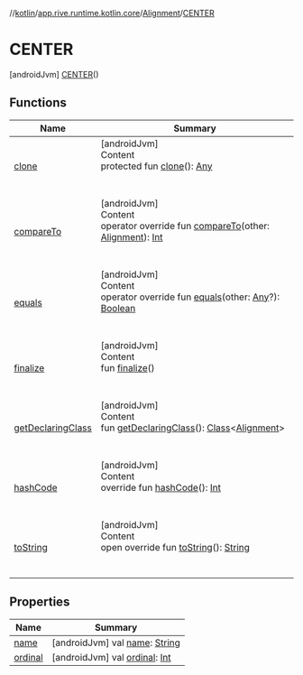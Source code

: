 //[kotlin](../../../../index.md)/[app.rive.runtime.kotlin.core](../../index.md)/[Alignment](../index.md)/[CENTER](index.md)



# CENTER  
 [androidJvm] [CENTER](index.md)()  
   


## Functions  
  
|  Name |  Summary | 
|---|---|
| <a name="kotlin/Enum/clone/#/PointingToDeclaration/"></a>[clone](../../-loop/-a-u-t-o/index.md#%5Bkotlin%2FEnum%2Fclone%2F%23%2FPointingToDeclaration%2F%5D%2FFunctions%2F900138717)| <a name="kotlin/Enum/clone/#/PointingToDeclaration/"></a>[androidJvm]  <br>Content  <br>protected fun [clone](../../-loop/-a-u-t-o/index.md#%5Bkotlin%2FEnum%2Fclone%2F%23%2FPointingToDeclaration%2F%5D%2FFunctions%2F900138717)(): [Any](https://kotlinlang.org/api/latest/jvm/stdlib/kotlin/-any/index.html)  <br><br><br>|
| <a name="kotlin/Enum/compareTo/#app.rive.runtime.kotlin.core.Alignment/PointingToDeclaration/"></a>[compareTo](../-b-o-t-t-o-m_-r-i-g-h-t/index.md#%5Bkotlin%2FEnum%2FcompareTo%2F%23app.rive.runtime.kotlin.core.Alignment%2FPointingToDeclaration%2F%5D%2FFunctions%2F900138717)| <a name="kotlin/Enum/compareTo/#app.rive.runtime.kotlin.core.Alignment/PointingToDeclaration/"></a>[androidJvm]  <br>Content  <br>operator override fun [compareTo](../-b-o-t-t-o-m_-r-i-g-h-t/index.md#%5Bkotlin%2FEnum%2FcompareTo%2F%23app.rive.runtime.kotlin.core.Alignment%2FPointingToDeclaration%2F%5D%2FFunctions%2F900138717)(other: [Alignment](../index.md)): [Int](https://kotlinlang.org/api/latest/jvm/stdlib/kotlin/-int/index.html)  <br><br><br>|
| <a name="kotlin/Enum/equals/#kotlin.Any?/PointingToDeclaration/"></a>[equals](../../-loop/-a-u-t-o/index.md#%5Bkotlin%2FEnum%2Fequals%2F%23kotlin.Any%3F%2FPointingToDeclaration%2F%5D%2FFunctions%2F900138717)| <a name="kotlin/Enum/equals/#kotlin.Any?/PointingToDeclaration/"></a>[androidJvm]  <br>Content  <br>operator override fun [equals](../../-loop/-a-u-t-o/index.md#%5Bkotlin%2FEnum%2Fequals%2F%23kotlin.Any%3F%2FPointingToDeclaration%2F%5D%2FFunctions%2F900138717)(other: [Any](https://kotlinlang.org/api/latest/jvm/stdlib/kotlin/-any/index.html)?): [Boolean](https://kotlinlang.org/api/latest/jvm/stdlib/kotlin/-boolean/index.html)  <br><br><br>|
| <a name="kotlin/Enum/finalize/#/PointingToDeclaration/"></a>[finalize](../../-loop/-a-u-t-o/index.md#%5Bkotlin%2FEnum%2Ffinalize%2F%23%2FPointingToDeclaration%2F%5D%2FFunctions%2F900138717)| <a name="kotlin/Enum/finalize/#/PointingToDeclaration/"></a>[androidJvm]  <br>Content  <br>fun [finalize](../../-loop/-a-u-t-o/index.md#%5Bkotlin%2FEnum%2Ffinalize%2F%23%2FPointingToDeclaration%2F%5D%2FFunctions%2F900138717)()  <br><br><br>|
| <a name="kotlin/Enum/getDeclaringClass/#/PointingToDeclaration/"></a>[getDeclaringClass](../../-loop/-a-u-t-o/index.md#%5Bkotlin%2FEnum%2FgetDeclaringClass%2F%23%2FPointingToDeclaration%2F%5D%2FFunctions%2F900138717)| <a name="kotlin/Enum/getDeclaringClass/#/PointingToDeclaration/"></a>[androidJvm]  <br>Content  <br>fun [getDeclaringClass](../../-loop/-a-u-t-o/index.md#%5Bkotlin%2FEnum%2FgetDeclaringClass%2F%23%2FPointingToDeclaration%2F%5D%2FFunctions%2F900138717)(): [Class](https://developer.android.com/reference/kotlin/java/lang/Class.html)<[Alignment](../index.md)>  <br><br><br>|
| <a name="kotlin/Enum/hashCode/#/PointingToDeclaration/"></a>[hashCode](../../-loop/-a-u-t-o/index.md#%5Bkotlin%2FEnum%2FhashCode%2F%23%2FPointingToDeclaration%2F%5D%2FFunctions%2F900138717)| <a name="kotlin/Enum/hashCode/#/PointingToDeclaration/"></a>[androidJvm]  <br>Content  <br>override fun [hashCode](../../-loop/-a-u-t-o/index.md#%5Bkotlin%2FEnum%2FhashCode%2F%23%2FPointingToDeclaration%2F%5D%2FFunctions%2F900138717)(): [Int](https://kotlinlang.org/api/latest/jvm/stdlib/kotlin/-int/index.html)  <br><br><br>|
| <a name="kotlin/Enum/toString/#/PointingToDeclaration/"></a>[toString](../../-loop/-a-u-t-o/index.md#%5Bkotlin%2FEnum%2FtoString%2F%23%2FPointingToDeclaration%2F%5D%2FFunctions%2F900138717)| <a name="kotlin/Enum/toString/#/PointingToDeclaration/"></a>[androidJvm]  <br>Content  <br>open override fun [toString](../../-loop/-a-u-t-o/index.md#%5Bkotlin%2FEnum%2FtoString%2F%23%2FPointingToDeclaration%2F%5D%2FFunctions%2F900138717)(): [String](https://kotlinlang.org/api/latest/jvm/stdlib/kotlin/-string/index.html)  <br><br><br>|


## Properties  
  
|  Name |  Summary | 
|---|---|
| <a name="app.rive.runtime.kotlin.core/Alignment.CENTER/name/#/PointingToDeclaration/"></a>[name](name.md)| <a name="app.rive.runtime.kotlin.core/Alignment.CENTER/name/#/PointingToDeclaration/"></a> [androidJvm] val [name](name.md): [String](https://kotlinlang.org/api/latest/jvm/stdlib/kotlin/-string/index.html)   <br>|
| <a name="app.rive.runtime.kotlin.core/Alignment.CENTER/ordinal/#/PointingToDeclaration/"></a>[ordinal](ordinal.md)| <a name="app.rive.runtime.kotlin.core/Alignment.CENTER/ordinal/#/PointingToDeclaration/"></a> [androidJvm] val [ordinal](ordinal.md): [Int](https://kotlinlang.org/api/latest/jvm/stdlib/kotlin/-int/index.html)   <br>|

